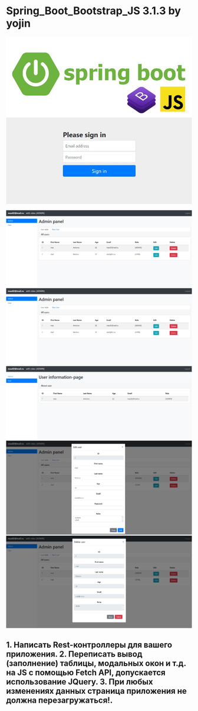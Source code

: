 # Spring_Boot_Bootstrap_JS 3.1.3 by yojin
<!-- ![Image alt](https://github.com/kirik020831/Calculator-Arabic-Roman-V2/blob/master/src/com/company/img9.jpg) -->
<p align="center">
  <img src="https://github.com/kirik020831/Calculator-Arabic-Roman-V2/blob/master/src/com/company/img9.jpg" />
  <img src="https://github.com/kirik020831/Calculator-Arabic-Roman-V2/blob/master/src/com/company/7.JPG" />
</p>
<p>
  <img src="https://github.com/kirik020831/Calculator-Arabic-Roman-V2/blob/master/src/com/company/8.JPG" />
  <img src="https://github.com/kirik020831/Calculator-Arabic-Roman-V2/blob/master/src/com/company/8.JPG" />
  <img src="https://github.com/kirik020831/Calculator-Arabic-Roman-V2/blob/master/src/com/company/10.JPG" />
  <img src="https://github.com/kirik020831/Calculator-Arabic-Roman-V2/blob/master/src/com/company/11.JPG" />
  <img src="https://github.com/kirik020831/Calculator-Arabic-Roman-V2/blob/master/src/com/company/12.JPG" />
</p>

<h2>1. Написать Rest-контроллеры для вашего приложения.
2. Переписать вывод (заполнение) таблицы, модальных окон и т.д. на JS c помощью Fetch API, допускается использование JQuery.
3. При любых изменениях данных страница приложения не должна перезагружаться!.<h2>
